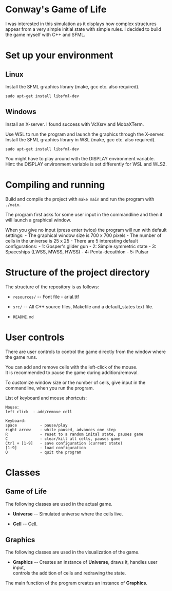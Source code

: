 # Conway's Game of Life

I was interested in this simulation as it displays how complex structures appear from a very simple
initial state with simple rules. I decided to build the game myself with C++ and SFML.

# Set up your environment

## Linux

Install the SFML graphics library (make, gcc etc. also required).

    sudo apt-get install libsfml-dev

## Windows

Install an X-server. I found success with VcXsrv and MobaXTerm.

Use WSL to run the program and launch the graphics through the X-server.  
Install the SFML graphics library in WSL (make, gcc etc. also required).

    sudo apt-get install libsfml-dev

You might have to play around with the DISPLAY environment variable.  
Hint: the DISPLAY environment variable is set differently for WSL and WLS2.

# Compiling and running

Build and compile the project with `make main` and run the program with `./main`.
    
The program first asks for some user input in the commandline and then it will launch a graphical window.

When you give no input (press enter twice) the program will run with default settings:
    - The graphical window size is 700 x 700 pixels
    - The number of cells in the universe is 25 x 25
    - There are 5 interesting default configurations:
        - 1: Gosper's glider gun
        - 2: Simple symmetric state
        - 3: Spaceships (LWSS, MWSS, HWSS)
        - 4: Penta-decathlon
        - 5: Pulsar
    
# Structure of the project directory

The structure of the repository is as follows:

  * `resources/` -- Font file - arial.ttf

  * `src/` -- All C++ source files, Makefile and a default_states text file.

  * `README.md`

# User controls

There are user controls to control the game directly from the window where the game runs.

You can add and remove cells with the left-click of the mouse.  
It is recommended to pause the game during addition/removal.

To customize window size or the number of cells, give input in the commandline, when you run the program.

List of keyboard and mouse shortcuts:

    Mouse:
    left click  - add/remove cell

    Keyboard:
    space          - pause/play
    right arrow    - while paused, advances one step
    R              - reset to a random inital state, pauses game
    C              - clear/kill all cells, pauses game
    Ctrl + [1-9]   - save configuration (current state)
    [1-9]          - load configuration
    Q              - quit the program


# Classes

## Game of Life

The following classes are used in the actual game.

* **Universe** -- Simulated universe where the cells live.

* **Cell** -- Cell.
   
## Graphics

The following classes are used in the visualization of the game.

* **Graphics** -- Creates an instance of **Universe**, draws it, handles user input,  
    controls the addition of cells and redrawing the state.

The main function of the program creates an instance of **Graphics**.